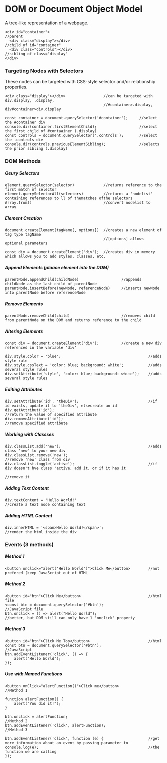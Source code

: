 # DOM or Document Object Model
A tree-like representation of a webpage. 

    <div id="container">                                                //parent
      <div class="display"></div>                                       //child of id="container"
      <div class="controls"></div>                                      //sibling of class="display"
    </div>

### Targeting Nodes with Selectors
These nodes can be targeted with CSS-style selector and/or relationship properties.

    <div class="display"></div>                 //can be targeted with div.display, .display,
                                                //#container>.display, div#container>div.display
    
    const container = document.querySelector('#container');     //select the #container div
    console.dir(container.firstElementChild);                   //select the first child of #contaainer (.display)
    const controls = document.querySelector('.controls');       //select the .controls div
    console.dir(controls.previousElementSibling);               //selects the prior sibling (.display)
    
### DOM Methods
##### Qeury Selectors
    element.querySelector(selector)             //returns reference to the first match of selector
    element.querySelectorAll(selectors)         //returns a 'nodelist' containing references to ll of thematches ofthe selectors
    Array.from()                                //convert nodelist to array
##### Element Creation
    document.createElement(tagName[, options])  //creates a new element of tag type tagName
                                                //[options] allows optional parameters
                                                
    const div = document.createElement('div');  //creates div in memory which allows you to add styles, classes, etc.

##### Append Elements (plaace element into the DOM)
    parentNode.appendChild(childNode)                   //appends childNode as the last child of parentNode
    parentNode.insertBefore(newNode, referenceNode)     //inserts newNode into parentNode before referenceNode
    
##### Remove Elements
    parentNode.removeChild(child)                       //removes child from parentNode on the DOM and returns reference to the child

##### Altering Elements
    const div = document.createElement('div');          //create a new div referenced in the variable 'div'
    
    div.style.color = 'blue';                                       //adds style rule
    div.style.cssText = 'color: blue; background: white';           //adds several style rules
    div.setAttribute('style', 'color: blue; background: white');    //adds several style rules
    
##### Editing Attributes
    div.setAttribute('id', 'theDiv');                               //if id exists, update it to 'theDiv', elsecreate an id
    div.getAttribut('id');                                          //return the value of specified attribute
    div.removeAttribute('id');                                      //remove specified attribute
    
##### Working with Classses
    div.classList.add('new');                                       //adds class 'new' to your new div
    div.classList.remove('new');                                    //remove 'new' class from div
    div.classList.toggle('active');                                 //if div doesn't hve class 'active, add it, or if it has it
                                                                    //remove it
##### Adding Text Content
    div.textContent = 'Hello World!'                                //create a text node containing text
    
##### Adding HTML Content
    div.innerHTML = '<span>Hello World!</span>';                    //render the html inside the div
    
### Events (3 methods)
##### Method 1
    <button onclick="alert('Hello World')">Click Me</button>        //not prefered (keep JavaScript out of HTML
##### Method 2
    <button id="btn">Click Me</button>                              //html file
    <const btn = document.querySelector('#btn');                    //JavaScript file
    btn.onclick = () => alert("Hello World");                       //better, but DOM still can only have 1 'onclick' property
##### Method 3
    <button id="btn">Click Me Too</button>                          //html
    const btn = document.querySelector('#btn');                     //JavaScript
    btn.addEventListener('click', () => {
        alert("Hello World");
    });

##### Use with Named Functions
    <button onClick="alertFunction()">Click me</button>             //Method 1
    
    function alertFunction() {
        alert("You did it!");
    }
        
    btn.onclick = alertFunction;                                    //Method 2
    btn.addEventListener('click', alertFunction);                   //Method 3
    
    btn.addEventListener('click', function (e) {                    //get more information about an event by passing parameter to
    console.log(e);                                                 //the function we are calling
    });
    
    
    
    
    
    
    
    
    
    
    
    
    
    
    
    
    
    

